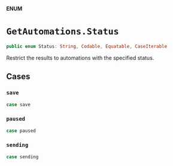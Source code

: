 **ENUM**

# `GetAutomations.Status`

```swift
public enum Status: String, Codable, Equatable, CaseIterable
```

Restrict the results to automations with the specified status.

## Cases
### `save`

```swift
case save
```

### `paused`

```swift
case paused
```

### `sending`

```swift
case sending
```
